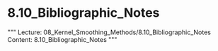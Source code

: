 # 8.10_Bibliographic_Notes
"""
Lecture: 08_Kernel_Smoothing_Methods/8.10_Bibliographic_Notes
Content: 8.10_Bibliographic_Notes
"""
